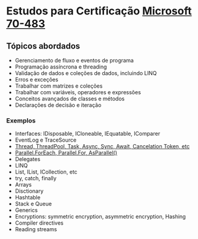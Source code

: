 # Estudos para Certificação [Microsoft 70-483](https://docs.microsoft.com/en-us/learn/certifications/exams/70-483 "Microsoft 70-483")

## Tópicos abordados
- Gerenciamento de fluxo e eventos de programa
- Programação assíncrona e threading
- Validação de dados e coleções de dados, incluindo LINQ
- Erros e exceções
- Trabalhar com matrizes e coleções
- Trabalhar com variáveis, operadores e expressões
- Conceitos avançados de classes e métodos
- Declarações de decisão e iteração

### Exemplos
- Interfaces: IDisposable, ICloneable, IEquatable, IComparer
- EventLog e TraceSource
- [Thread, ThreadPool, Task, Async, Sync, Await, Cancelation Token, etc](/PrepToExam70-483/Exemplos01 "Thread, ThreadPool, Task, Async, Sync, Await, etc") 
- [Parallel.ForEach, Parallel.For, AsParallel()](/PrepToExam70-483/Exemplos01#parallel "Parallel.ForEach, Parallel.For, AsParallel()") 
- Delegates
- LINQ
- List, IList, ICollection, etc
- try, catch, finally
- Arrays
- Disctionary
- Hashtable
- Stack e Queue
- Generics
- Encryptions: symmetric encryption, asymmetric encryption, Hashing
- Compiler directives
- Reading streams
